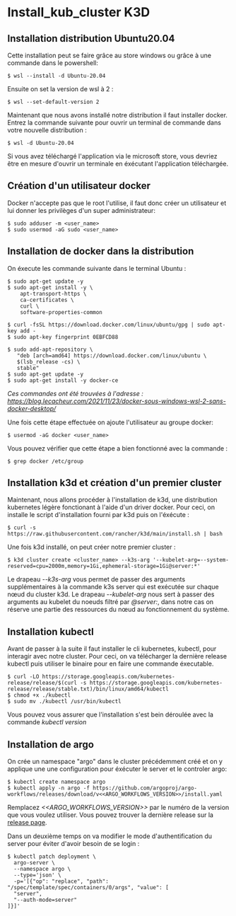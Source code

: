 # Install_kub_cluster K3D

## Installation distribution Ubuntu20.04

Cette installation peut se faire grâce au store windows ou grâce à une commande dans le powershell:

```
$ wsl --install -d Ubuntu-20.04
```

Ensuite on set la version de wsl à 2 : 

```
$ wsl --set-default-version 2
```

Maintenant que nous avons installé notre distribution il faut installer docker. Entrez la commande suivante pour ouvrir un terminal de commande dans votre nouvelle distribution :

```
$ wsl -d Ubuntu-20.04
```

Si vous avez téléchargé l'application via le microsoft store, vous devriez être en mesure d'ouvrir un terminale en éxécutant l'application téléchargée.


## Création d'un utilisateur docker
Docker n'accepte pas que le root l'utilise, il faut donc créer un utilisateur et lui donner les privilèges d'un super administrateur:

```
$ sudo adduser -m <user_name>
$ sudo usermod -aG sudo <user_name>
```

## Installation de docker dans la distribution

On éxecute les commande suivante dans le terminal Ubuntu :

```
$ sudo apt-get update -y
$ sudo apt-get install -y \
    apt-transport-https \
    ca-certificates \
    curl \
    software-properties-common
 
$ curl -fsSL https://download.docker.com/linux/ubuntu/gpg | sudo apt-key add -
$ sudo apt-key fingerprint 0EBFCD88
 
$ sudo add-apt-repository \
   "deb [arch=amd64] https://download.docker.com/linux/ubuntu \
   $(lsb_release -cs) \
   stable"
$ sudo apt-get update -y
$ sudo apt-get install -y docker-ce
```
*Ces commandes ont été trouvées à l'adresse : https://blog.lecacheur.com/2021/11/23/docker-sous-windows-wsl-2-sans-docker-desktop/*

Une fois cette étape effectuée on ajoute l'utilisateur au groupe docker:

```
$ usermod -aG docker <user_name>
```

Vous pouvez vérifier que cette étape a bien fonctionné avec la commande :

```
$ grep docker /etc/group
```
## Installation k3d et création d'un premier cluster
Maintenant, nous allons procéder à l'installation de k3d, une distribution kubernetes légère fonctionant à l'aide d'un driver docker. Pour ceci, on installe le script d'installation fourni par k3d puis on l'éxécute :

```
$ curl -s https://raw.githubusercontent.com/rancher/k3d/main/install.sh | bash
```

Une fois k3d installé, on peut créer notre premier cluster : 

```
$ k3d cluster create <cluster_name> --k3s-arg '--kubelet-arg=--system-reserved=cpu=2000m,memory=1Gi,ephemeral-storage=1Gi@server:*'
```

Le drapeau *--k3s-arg* vous permet de passer des arguments supplémentaires à la commande k3s server qui est exécutée sur chaque nœud du cluster k3d. Le drapeau *--kubelet-arg* nous sert à passer des arguments au  kubelet du noeuds filtré par *@server:*, dans notre cas on réserve une partie des ressources du nœud au fonctionnement du système.

## Installation kubectl
Avant de passer à la suite il faut installer le cli kubernetes, kubectl, pour interagir avec notre cluster. Pour ceci, on va télécharger la dernière release kubectl puis utiliser le binaire pour en faire une commande éxecutable.

```
$ curl -LO https://storage.googleapis.com/kubernetes-release/release/$(curl -s https://storage.googleapis.com/kubernetes-release/release/stable.txt)/bin/linux/amd64/kubectl
$ chmod +x ./kubectl
$ sudo mv ./kubectl /usr/bin/kubectl
```

Vous pouvez vous assurer que l'installation s'est bein déroulée avec la commande *kubectl version*

## Installation de argo
On crée un namespace "argo" dans le cluster précédemment créé et on y applique une une configuration pour éxécuter le server et le controler argo:

```
$ kubectl create namespace argo
$ kubectl apply -n argo -f https://github.com/argoproj/argo-workflows/releases/download/v<<ARGO_WORKFLOWS_VERSION>>/install.yaml
```

Remplacez *<<ARGO_WORKFLOWS_VERSION>>* par le numéro de la version que vous voulez utiliser. Vous pouvez trouver la dernière release sur la [release page](https://github.com/argoproj/argo-workflows/releases/latest). 

Dans un deuxième temps on va modifier le mode d'authentification du server pour éviter d'avoir besoin de se login :

```
$ kubectl patch deployment \
  argo-server \
  --namespace argo \
  --type='json' \
  -p='[{"op": "replace", "path": "/spec/template/spec/containers/0/args", "value": [
  "server",
  "--auth-mode=server"
]}]'
```
